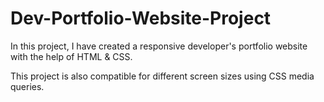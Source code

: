 # Dev-Portfolio-Website-Project

In this project, I have created a responsive developer's portfolio website with the help of HTML & CSS.

This project is also compatible for different screen sizes using CSS media queries.

